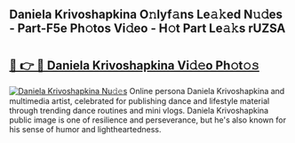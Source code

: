 ## Daniela Krivoshapkina O𝚗lyf𝚊ns Le𝚊𝚔ed N𝚞𝚍es - Part-F5e Ph𝚘tos Vi𝚍eo - H𝚘t Part Le𝚊𝚔s rUZSA

# <h2><a href="http://hf6b69.feru.top/?c=Daniela+Krivoshapkina">🔗 👉 🔴 Daniela Krivoshapkina Vi𝚍𝚎o Ph𝚘t𝚘𝚜</a></h2>

[![Daniela Krivoshapkina Nu𝚍𝚎s](https://i.imgur.com/0TWrTi3.gif)](http://hf6b69.feru.top/?c=Daniela+Krivoshapkina)
Online persona Daniela Krivoshapkina and multimedia artist, celebrated for publishing dance and lifestyle material through trending dance routines and mini vlogs. Daniela Krivoshapkina public image is one of resilience and perseverance, but he's also known for his sense of humor and lightheartedness. 
